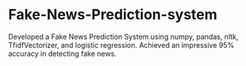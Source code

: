 # Fake-News-Prediction-system
Developed a Fake News Prediction System using numpy, pandas, nltk, TfidfVectorizer, and logistic regression. Achieved an impressive 95% accuracy in detecting fake news.
